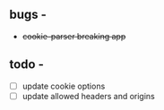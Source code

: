 ## bugs -

- ~~cookie-parser breaking app~~

## todo -

- [ ] update cookie options
- [ ] update allowed headers and origins
